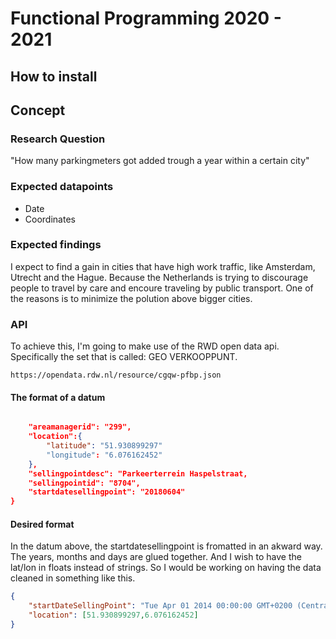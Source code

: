 # Functional Programming 2020 - 2021

## How to install

## Concept

### Research Question

"How many parkingmeters got added trough a year within a certain city"

### Expected datapoints

- Date
- Coordinates

### Expected findings

I expect to find a gain in cities that have high work traffic, like Amsterdam, Utrecht and the Hague. Because the Netherlands is trying to discourage people to travel by care and encoure traveling by public transport. One of the reasons is to minimize the polution above bigger cities. 

### API

To achieve this, I'm going to make use of the RWD open data api. Specifically the set that is called: GEO VERKOOPPUNT.

```
https://opendata.rdw.nl/resource/cgqw-pfbp.json
```

#### The format of a datum 

```json

	"areamanagerid": "299",
	"location":{
		"latitude": "51.930899297"
		"longitude": "6.076162452"
	},
	"sellingpointdesc": "Parkeerterrein Haspelstraat,
	"sellingpointid": "8704",
	"startdatesellingpoint": "20180604"
}
```

#### Desired format

In the datum above, the startdatesellingpoint is fromatted in an akward way. The years, months and days are glued together. And I wish to have the lat/lon in floats instead of strings. So I would be working on having the data cleaned in something like this.

```json
{
	"startDateSellingPoint": "Tue Apr 01 2014 00:00:00 GMT+0200 (Central European Summer Time)",
	"location": [51.930899297,6.076162452]
}
```
